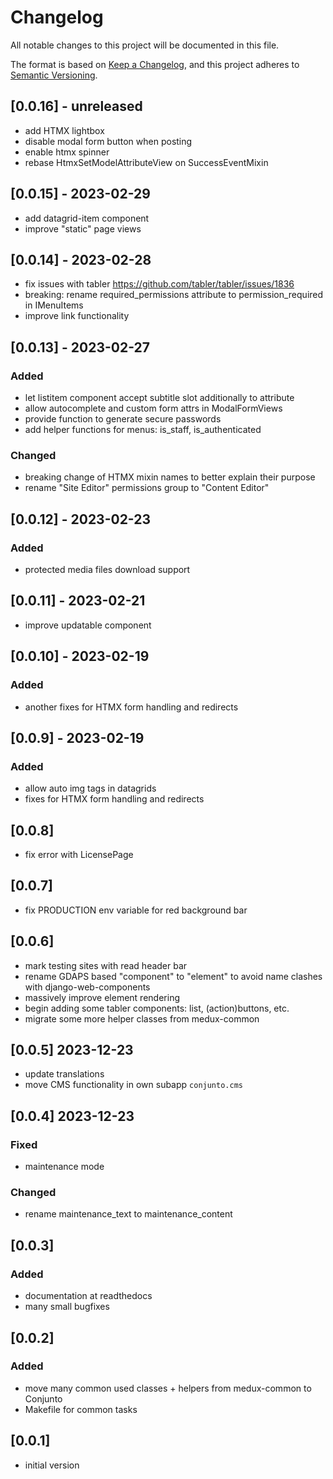 # Changelog

All notable changes to this project will be documented in this file.

The format is based on [Keep a Changelog](https://keepachangelog.com/en/1.0.0/),
and this project adheres to [Semantic Versioning](https://semver.org/spec/v2.0.0.html).

## [0.0.16] - unreleased
- add HTMX lightbox
- disable modal form button when posting
- enable htmx spinner
- rebase HtmxSetModelAttributeView on SuccessEventMixin

## [0.0.15] - 2023-02-29
- add datagrid-item component
- improve "static" page views

## [0.0.14] - 2023-02-28
- fix issues with tabler https://github.com/tabler/tabler/issues/1836
- breaking: rename required_permissions attribute to permission_required in IMenuItems
- improve link functionality

## [0.0.13] - 2023-02-27
### Added
- let listitem component accept subtitle slot additionally to attribute
- allow autocomplete and custom form attrs in ModalFormViews
- provide function to generate secure passwords
- add helper functions for menus: is_staff, is_authenticated
### Changed
- breaking change of HTMX mixin names to better explain their purpose
- rename "Site Editor" permissions group to "Content Editor"

## [0.0.12] - 2023-02-23
### Added
- protected media files download support

## [0.0.11] - 2023-02-21
- improve updatable component

## [0.0.10] - 2023-02-19
### Added
- another fixes for HTMX form handling and redirects

## [0.0.9] - 2023-02-19
### Added
- allow auto img tags in datagrids
- fixes for HTMX form handling and redirects

## [0.0.8]
- fix error with LicensePage

## [0.0.7]
- fix PRODUCTION env variable for red background bar

## [0.0.6]
- mark testing sites with read header bar
- rename GDAPS based "component" to "element" to avoid name clashes with django-web-components
- massively improve element rendering
- begin adding some tabler components: list, (action)buttons, etc.
- migrate some more helper classes from medux-common

## [0.0.5] 2023-12-23
- update translations
- move CMS functionality in own subapp `conjunto.cms`

## [0.0.4] 2023-12-23
### Fixed
- maintenance mode

### Changed
- rename maintenance_text to maintenance_content

## [0.0.3]
### Added
- documentation at readthedocs
- many small bugfixes

## [0.0.2]
### Added
- move many common used classes + helpers from medux-common to Conjunto
- Makefile for common tasks 

## [0.0.1]
- initial version


